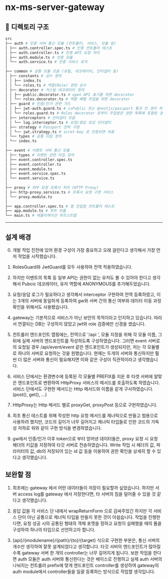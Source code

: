 # nx-ms-server-gateway

## 📁 디렉토리 구조

```bash
src
├── auth # 인증 서버 통신 모듈 (컨트롤러, 서비스, 모듈 등)
│ ├── auth.controller.spec.ts # 인증 컨트롤러 테스트
│ ├── auth.controller.ts # 인증 API 요청 처리
│ ├── auth.module.ts # 인증 모듈
│ └── auth.service.ts # 인증 서비스 로직
│
├── common # 공통 모듈 모음 (유틸, 데코레이터, 인터셉터 등)
│ ├── constants # 상수 정의
│ │ ├── index.ts
│ │ └── roles.ts # 역할(Role) 관련 상수
│ ├── decorator # 커스텀 데코레이터 정의
│ │ ├── public.decorator.ts # open API 표기를 위한 decorator
│ │ └── roles.decorator.ts # 역할 배열 주입을 위한 decorator
│ ├── guard # 인증/인가 관련 가드
│ │ ├── jwt-auth.guard.ts # isPublic 또는 @nestjs/passport 통과 인 경우 허용
│ │ └── roles.guard.ts # Roles decorator 로부터 주입받은 권한 목록에 포함된 경우, 또는 ANONYMOUS 대상인 경우 허용
│ ├── interceptors # 인터셉터 모음
│ │ └── log.interceptor.ts # 요청/응답 로깅 인터셉터
│ ├── strategy # Passport 전략 구현
│ │ └── jwt.strategy.ts # scret-key 로 인증되면 허용
│ └── types # 공통 타입 정의
│ └── index.ts
│
├── event # 이벤트 서버 통신 모듈
│ ├── types # 이벤트 관련 타입 정의
│ ├── event.controller.spec.ts
│ ├── event.controller.ts
│ ├── event.module.ts
│ ├── event.service.spec.ts
│ └── event.service.ts
│
├── proxy # 외부 요청 프록시 처리 (HTTP Proxy)
│ ├── http-proxy.service.ts # 프록시 요청 구현 서비스
│ └── proxy.module.ts
│
├── app.controller.spec.ts # 앱 진입점 컨트롤러 테스트
├── app.module.ts # 루트 모듈
└── main.ts # 애플리케이션 부트스트랩
```

---

## 설계 배경

0. 개발 작업 진전에 있어 환경 구성이 가장 중요하고 오래 걸린다고 생각해서 가장 먼저 작업을 시작했습니다.

1. RolesGuard와 JwtGuard를 모두 사용하여 전역 적용하였습니다.

2. 하지만 이벤트의 목록 등 일부 API는 권한이 없는 유저도 볼 수 있어야 한다고 생각해서 Pubcic 데코레이터, 유저 역할에 ANONYMOUS를 추가해두었습니다.

3. 요청/응답 로그가 필요하다고 생각해서 interceptor 구현하여 전역 등록하였고, 이는 3개의 서버에 동일하게 등록하여 gw와 서버 간의 통신 여부와 데이터 이동 과정 확인을 위해서도 사용됐습니다.

4. gateway는 기본적으로 서비스가 아닌 보안의 목적이라고 인지하고 있습니다. 따라서 연결되는 DB는 구성하지 않았고 jwt와 role 검증에만 신경을 썼습니다.

5. 컨트롤러 엔드포인트 맵핑에는, 전역으로 '/api ', 모듈 지정을 위해 각 모듈 이름, 그 뒤에 실제 서버의 엔드포인트를 작성하도록 구성하였습니다. 그러면 event 서버로의 요청일 경우 /api/event/event 같은 엔드포인트가 생성되지만, 저는 각 모듈별로 하나의 서버로 요청하는 것을 원했습니다. 현재는 두개의 서버와 통신하지만 훨씬 더 많은 서버와 통신이 필요해지면 이와 같은 구성이 직관적이라고 생각했습니다.

6. 서비스 단에서는 환경변수에 등록된 각 모듈별 PREFIX를 지운 후 타겟 서버에 알맞은 엔드포인트로 변환하여 HttpProxy 서비스의 메서드를 호출하도록 하였습니다. 서비스 단에서도 구현한 메서드는 Http 메서드와 이름을 같게 구서하였습니다. (post(), get(), ...)

7. HttpProxy는 Http 메서드 별로 proxyGet, proxyPost 등으로 구현하였습니다.

8. 최초 통신 테스트를 위해 작성한 http 요청 메서드를 제너릭으로 만들고 범용으로 사용하려 했지만, 코드의 길이가 너무 길어지고 제너릭 타입들로 인한 코드의 가독성 저하로 위와 같이 구현 방식을 변경하였습니다.

9. gw에서 인증/인가 이후 token으로 부터 얻어낸 데이터들은, proxy 요청 시 요청 헤더의 키값을 지정하여 타깃 서버로 전송하였습니다. Write 작업 시 헤더의 값, 파라미터의 값, db의 저장되어 있는 id 값 등을 이용하여 권한 확인을 상세히 할 수 있다고 생각했습니다.

## 보완할 점

1. 최초에는 gateway 에서 어떤 데이터들이 저장이 필요할까 싶었습니다. 하지만 서버 access log를 gateway 에서 저장한다면, 타 서버의 짐을 덜어줄 수 있을 것 같다고 생각했습니다.

2. 응답 값을 각 서비스 단 내에서 wrapReturnForm 으로 감싸주었긴 하지만 각 서비스 단이 아닌 공통으로 제너릭 타입을 만들지 못한 것이 아쉽습니다. 작업을 진행한다면, 요청 성공 시의 공통된 형태의 객체 포맷을 정하고 요청이 실패했을 때의 폼을 구성하여 하나의 타입으로 선언하고자 합니다.

3. {api}/{modulename}/{path}/{to}/{target} 식으로 구현한 부분은, 통신 서버의 개수만 생각하여 잘못 설계되었다고 생각합니다. 타깃 서버의 엔드포인트가 많아질 수록 gateway 서버 한 개의 controller는 너무 길어지게 됩니다. 보완 작업을 한다면 auth 모듈은 auth 서버와 통신한다는 것은 베이스로 진행하고 실제 auth 서버의 나눠지는 컨트롤러 prefix에 맞게 엔드포인트 controller를 생성하여 gateway의 auth module에서 controller들을 일괄 등록하는 방식으로 작업할 생각입니다.
